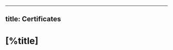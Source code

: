 ---
title: Certificates
----

# [%title]

<div data-iframe-width="150" data-iframe-height="270" data-share-badge-id="b7c21437-edfa-4a81-bf29-0c0ca267d235" data-share-badge-host="https://www.credly.com"></div><script type="text/javascript" async src="//cdn.credly.com/assets/utilities/embed.js"></script>

<div data-iframe-width="150" data-iframe-height="270" data-share-badge-id="2799a540-3140-42ef-a23e-50f35f2c8747" data-share-badge-host="https://www.youracclaim.com"></div><script type="text/javascript" async src="//cdn.youracclaim.com/assets/utilities/embed.js"></script>

